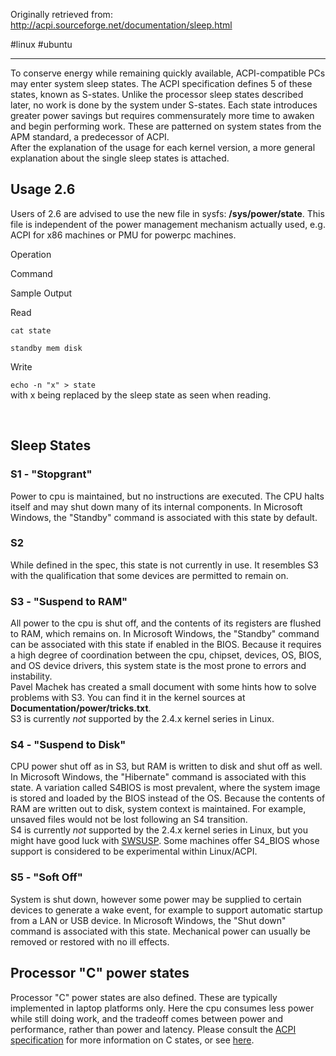Originally retrieved from: http://acpi.sourceforge.net/documentation/sleep.html

#linux #ubuntu 

---

To conserve energy while remaining quickly available, ACPI-compatible PCs may enter system sleep states. The ACPI specification defines 5 of these states, known as S-states. Unlike the processor sleep states described later, no work is done by the system under S-states. Each state introduces greater power savings but requires commensurately more time to awaken and begin performing work. These are patterned on system states from the APM standard, a predecessor of ACPI.  
After the explanation of the usage for each kernel version, a more general explanation about the single sleep states is attached.

## Usage 2.6

Users of 2.6 are advised to use the new file in sysfs: **/sys/power/state**. This file is independent of the power management mechanism actually used, e.g. ACPI for x86 machines or PMU for powerpc machines.

Operation

Command

Sample Output

Read

`cat state`

`standby mem disk`

Write

`echo -n "x" > state`  
with x being replaced by the sleep state as seen when reading.

 

## Sleep States

### S1 - "Stopgrant"

Power to cpu is maintained, but no instructions are executed. The CPU halts itself and may shut down many of its internal components. In Microsoft Windows, the "Standby" command is associated with this state by default.

### S2

While defined in the spec, this state is not currently in use. It resembles S3 with the qualification that some devices are permitted to remain on.

### S3 - "Suspend to RAM"

All power to the cpu is shut off, and the contents of its registers are flushed to RAM, which remains on. In Microsoft Windows, the "Standby" command can be associated with this state if enabled in the BIOS. Because it requires a high degree of coordination between the cpu, chipset, devices, OS, BIOS, and OS device drivers, this system state is the most prone to errors and instability.  
Pavel Machek has created a small document with some hints how to solve problems with S3. You can find it in the kernel sources at **Documentation/power/tricks.txt**.  
S3 is currently _not_ supported by the 2.4.x kernel series in Linux.  

### S4 - "Suspend to Disk"

CPU power shut off as in S3, but RAM is written to disk and shut off as well. In Microsoft Windows, the "Hibernate" command is associated with this state. A variation called S4BIOS is most prevalent, where the system image is stored and loaded by the BIOS instead of the OS. Because the contents of RAM are written out to disk, system context is maintained. For example, unsaved files would not be lost following an S4 transition.  
S4 is currently _not_ supported by the 2.4.x kernel series in Linux, but you might have good luck with [SWSUSP](http://swsusp.sourceforge.net/). Some machines offer S4_BIOS whose support is considered to be experimental within Linux/ACPI.

### S5 - "Soft Off"

System is shut down, however some power may be supplied to certain devices to generate a wake event, for example to support automatic startup from a LAN or USB device. In Microsoft Windows, the "Shut down" command is associated with this state. Mechanical power can usually be removed or restored with no ill effects.

## Processor "C" power states

Processor "C" power states are also defined. These are typically implemented in laptop platforms only. Here the cpu consumes less power while still doing work, and the tradeoff comes between power and performance, rather than power and latency. Please consult the [ACPI specification](http://www.acpi.info/) for more information on C states, or see [here](http://acpi.sourceforge.net/documentation/processor.html).